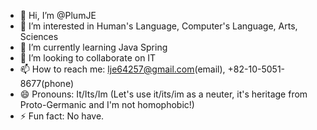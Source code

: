 - 👋 Hi, I’m @PlumJE
- 👀 I’m interested in Human's Language, Computer's Language, Arts, Sciences
- 🌱 I’m currently learning Java Spring
- 💞️ I’m looking to collaborate on IT 
- 📫 How to reach me: lje64257@gmail.com(email), +82-10-5051-8677(phone)
- 😄 Pronouns: It/Its/Im (Let's use it/its/im as a neuter, it's heritage from Proto-Germanic and I'm not homophobic!)
- ⚡ Fun fact: No have.

<!---
PlumJE/PlumJE is a ✨ special ✨ repository because its `README.md` (this file) appears on your GitHub profile.
You can click the Preview link to take a look at your changes.
--->
